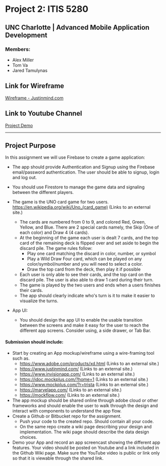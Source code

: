 # Project 2: ITIS 5280
## UNC Charlotte | Advanced Mobile Application Development
### Members:
- Alex Miller
- Tom Va
- Jared Tamulynas

## Link for Wireframe
[Wireframe - Justinmind.com](https://www.justinmind.com/usernote/tests/72514794/72516392/72516394/index.html)

## Link to Youtube Channel
[Project Demo](https://www.youtube.com/channel/UCKwWHD5A_Sd6AjV6KCnus1A)

---
## Project Purpose

In this assignment we will use Firebase to create a game application:

- The app should provide Authentication and Signup using the Firebase email/password authentication. The user should be able to signup, login and log out.
- You should use Firestore to manage the game data and signaling between the different players.
- The game is the UNO card game for two users. https://en.wikipedia.org/wiki/Uno_(card_game)  (Links to an external site.)
    - The cards are numbered from 0 to 9, and colored Red, Green, Yellow, and Blue. There are 2 special cards namely, the Skip (One of each color) and Draw 4 (4 cards).
    - At the beginning of the game each user is dealt 7 cards, and the top card of the remaining deck is flipped over and set aside to begin the discard pile. The game rules follow:
        - Play one card matching the discard in color, number, or symbol
        - Play a Wild Draw Four card, which can be played on any color/symbol/number and you will need to select a color.
        - Draw the top card from the deck, then play it if possible
    - Each user is only able to see their cards, and the top card on the discard pile. The user is also able to draw 1 card during their turn.
    - The game is played by the two users and ends when a users finishes their cards.
    - The app should clearly indicate who's turn is it to make it easier to visualize the turns.

- App UI:
    - You should design the app UI to enable the usable transition between the screens and make it easy for the user to reach the different app screens. Consider using, a side drawer, or Tab Bar. 

#### Submission should include:
- Start by creating an App mockup/wireframe using a wire-framing tool such as.
   - https://www.adobe.com/products/xd.html (Links to an external site.)
   - https://www.justinmind.com/ (Links to an external site.)
   - https://www.invisionapp.com/ (Links to an external site.)
   - https://idoc.mockplus.com/?home=1 (Links to an external site.)
   - https://www.mockplus.com/?r=trista (Links to an external site.)
   - https://marvelapp.com/ (Links to an external site.)
   - https://mockflow.com/ (Links to an external site.)
- The app mockup should be shared online through adobe cloud or other frameworks and should enable the user to walk through the design and interact with components to understand the app flow.
- Create a Github or Bitbucket repo for the assignment.
   - Push your code to the created repo. Should contain all your code.
   - On the same repo create a wiki page describing your design and implementation. The wiki page should describe the data design choices.
- Demo your App and record an app screencast showing the different app features. Your video should be posted on Youtube and a link included in the Github Wiki page. Make sure the YouTube video is public or link only so that it is viewable through the shared link.
